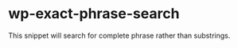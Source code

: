 wp-exact-phrase-search
======================

This snippet will search for complete phrase rather than substrings.
